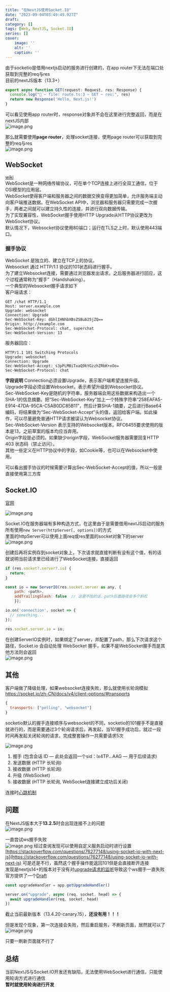 ```yaml
---
title: "在NextJS使用Socket.IO"
date: "2023-09-04T03:49:45.927Z"
draft: 
category: [] 
tags: [Web, NextJS, Socket.IO]
series: []
cover: 
    image: ''
    alt: ''
    caption: ''
---
```


由于socketio是借用nextjs启动的服务进行创建的，在app router下无法在端口处获取到完整的req与res  
目前的nextJS版本（13.3+）
```ts
export async function GET(request: Request, res: Response) {
  console.log("🚀 ~ file: route.ts:3 ~ GET ~ res:", res)
  return new Response('Hello, Next.js!')
}
```

可以看见使用app router时，response对象并不会在这里进行完整返回，而是在nextJS内部  
![image.png](https://image.jysgdyc.top:443/blog/20230904115458.png)

那么就需要使用**page router**，处理socket连接，使用page router可以获取到完整的req与res  
![image.png](https://image.jysgdyc.top:443/blog/20230904115535.png)

## WebSocket
[wiki](https://zh.wikipedia.org/wiki/WebSocket)  
WebSocket是一种网络传输协议，可在单个TCP连接上进行全双工通信，位于OSI模型的应用层。  
WebSocket使得客户端和服务器之间的数据交换变得更加简单，允许服务端主动向客户端推送数据。在WebSocket API中，浏览器和服务器只需要完成一次握手，两者之间就可以建立持久性的连接，并进行双向数据传输。  
为了实现兼容性，WebSocket握手使用HTTP Upgrade从HTTP协议更改为WebSocket协议。  
默认情况下，Websocket协议使用80端口；运行在TLS之上时，默认使用443端口。  
### 握手协议
WebSocket 是独立的、建立在TCP上的协议。  
Websocket 通过 HTTP/1.1 协议的101状态码进行握手。  
为了建立Websocket连接，需要通过浏览器发出请求，之后服务器进行回应，这个过程通常称为“握手”（Handshaking）。  
一个典型的Websocket握手请求如下  
客户端请求：  
```
GET /chat HTTP/1.1
Host: server.example.com
Upgrade: websocket
Connection: Upgrade
Sec-WebSocket-Key: dGhlIHNhbXBsZSBub25jZQ==
Origin: http://example.com
Sec-WebSocket-Protocol: chat, superchat
Sec-WebSocket-Version: 13
```

服务器回应：  
```
HTTP/1.1 101 Switching Protocols
Upgrade: websocket
Connection: Upgrade
Sec-WebSocket-Accept: s3pPLMBiTxaQ9kYGzzhZRbK+xOo=
Sec-WebSocket-Protocol: chat
```

**字段说明**
Connection必须设置Upgrade，表示客户端希望连接升级。  
Upgrade字段必须设置Websocket，表示希望升级到Websocket协议。  
Sec-WebSocket-Key是随机的字符串，服务器端会用这些数据来构造出一个SHA-1的信息摘要。把“Sec-WebSocket-Key”加上一个特殊字符串“258EAFA5-E914-47DA-95CA-C5AB0DC85B11”，然后计算SHA-1摘要，之后进行Base64编码，将结果做为“Sec-WebSocket-Accept”头的值，返回给客户端。如此操作，可以尽量避免普通HTTP请求被误认为Websocket协议。  
Sec-WebSocket-Version 表示支持的Websocket版本。RFC6455要求使用的版本是13，之前草案的版本均应当弃用。  
Origin字段是必须的。如果缺少origin字段，WebSocket服务器需要回复HTTP 403 状态码（禁止访问）。  
其他一些定义在HTTP协议中的字段，如Cookie等，也可以在Websocket中使用。  


可以看出握手协议的时候需要计算出Sec-WebSocket-Accept的值，所以一般是直接使用第三方库


## Socket.IO
[官网](https://socket.io/zh-CN/)  

![image.png](https://image.jysgdyc.top:443/blog/20230904115848.png)

Socket.IO在服务器端有多种构造方式，在这里由于是需要借用nextJS启动的服务所有使用`new Server(httpServer[, options])`的方式  
里面的httpServer可以使用上面req或res里面的socket对象下的server  
![image.png](https://image.jysgdyc.top:443/blog/20230904115922.png)

创建后再将实例存到socket对象上，下次请求就直接判断有没有这个值，有的话就说明当前请求里已经进行了WebSocket连接，直接返回  
```js
if (res.socket?.server?.io) {
  return;
}

const io = new ServerIO(res.socket.server as any, {
	path: <path>,
	addTrailingSlash: false  // 这里不加的话，path后面路径会多个斜杠
	});

io.on('connection', socket => {
  // something...
});

res.socket.server.io = io;
```

在创建ServerIO实例时，如果绑定了server，并配置了path，那么下次请求这个路径，Socket.io 会自动处理 WebSocket 握手，如果不是WebSocket握手而是其他方法则会返回  
![image.png](https://image.jysgdyc.top:443/blog/20230904120048.png)

## 其他
客户端做了降级处理，如果websocket连接失败，那么就使用长轮询模拟
https://socket.io/zh-CN/docs/v4/client-options/#transports
```js
{
  transports: ["polling", "websocket"]
}
```

socketio默认的握手连接顺序与websocket的不同，socketio的101握手不是直接就进行的，而是需要通过3个轮询请求后，再发起，当101握手成功后，就过一段时间再发起关闭轮询的请求，完成整套操作一共需要请求5次  

![image.png](https://image.jysgdyc.top:443/blog/20230904120154.png)

1. 握手 (包含会话 ID — 此处会返回一个sid：lx4TP...AAG — 用于后续请求)
2. 发送数据 (HTTP 长轮询)
3. 接收数据 (HTTP 长轮询)
4. 升级 (WebSocket)
5. 接收数据 (HTTP 长轮询, WebSocket连接建立成功后关闭)

连接时[心跳机制](https://socket.io/zh-CN/docs/v4/engine-io-protocol/#protocol)


## 问题
在NextJS版本大于**13.2.5**时会出现连接不上的问题  
![image.png](https://image.jysgdyc.top:443/blog/20230904120300.png)

一直尝试ws握手失败  
![image.png](https://image.jysgdyc.top:443/blog/20230904120314.png)
经过查询发现可以使用自定义服务启动时进行设置  
[https://stackoverflow.com/questions/76277148/using-socket-io-with-next-js](https://stackoverflow.com/questions/76277148/using-socket-io-with-next-js)
可是还是不行，虽然这个握手操作能返回101但是会直接断开连接  
发现是nextjs14+的版本对于没有对[upgrade请求的监听](https://github.com/vercel/next.js/issues/49334#issuecomment-1545054961)导致这个ws握手一直失败  
官方提供了一个[Draft](https://github.com/vercel/next.js/pull/54502)  
```js
const upgradeHandler = app.getUpgradeHandler()

server.on("upgrade", async (req, socket, head) => {
  await upgradeHandler(req, socket, head)
})
```

截止当前最新版本（13.4.20-canary.15），**还没有用！！！**


但是发现个现象，第一次连接会失败，然后重启服务，不刷新页面，居然就可以了  
![image.png](https://image.jysgdyc.top:443/blog/20230904120503.png)

只要一刷新页面就不行了



## 总结

当前NextJS与Socket.IO开发还有缺陷，无法使用WebSocket进行通信，只能使用轮询方式进行通信  
**暂时就使用轮询进行开发**











